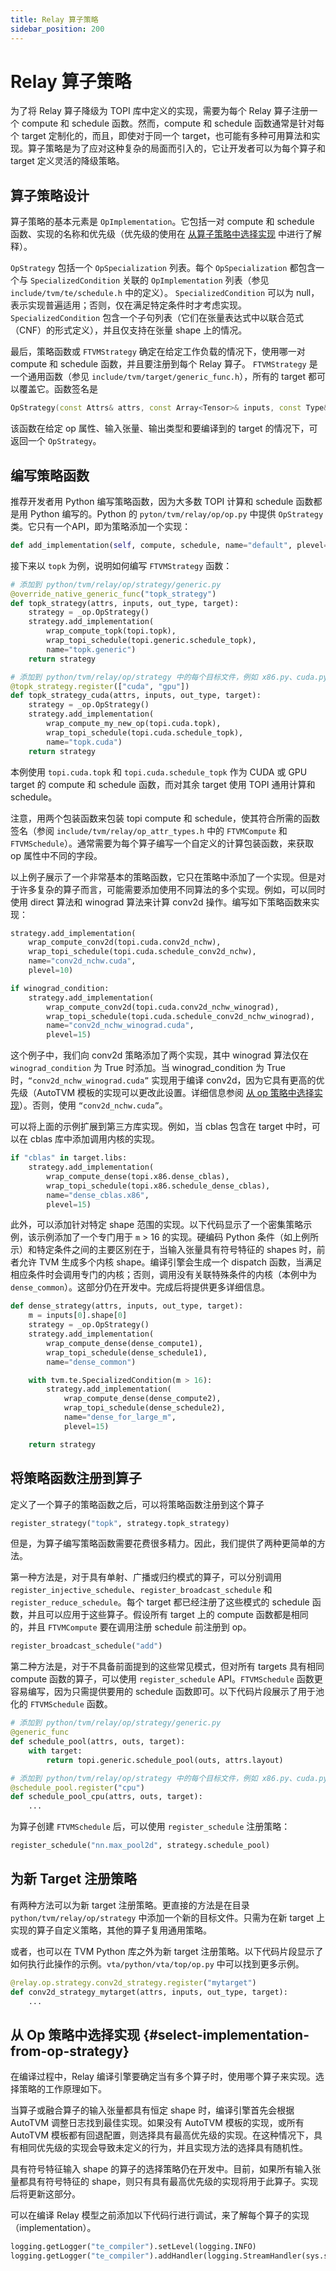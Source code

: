 ```yaml
---
title: Relay 算子策略
sidebar_position: 200
---
```


# Relay 算子策略

为了将 Relay 算子降级为 TOPI 库中定义的实现，需要为每个 Relay 算子注册一个 compute 和 schedule 函数。然而，compute 和 schedule 函数通常是针对每个 target 定制化的，而且，即使对于同一个 target，也可能有多种可用算法和实现。算子策略是为了应对这种复杂的局面而引入的，它让开发者可以为每个算子和 target 定义灵活的降级策略。

## 算子策略设计

算子策略的基本元素是 `OpImplementation`。它包括一对 compute 和 schedule 函数、实现的名称和优先级（优先级的使用在 [从算子策略中选择实现](#select-implementation-from-op-strategy) 中进行了解释）。

`OpStrategy` 包括一个 `OpSpecialization` 列表。每个 `OpSpecialization` 都包含一个与 `SpecializedCondition` 关联的 `OpImplementation` 列表（参见 `include/tvm/te/schedule.h` 中的定义）。 `SpecializedCondition` 可以为 null，表示实现普遍适用；否则，仅在满足特定条件时才考虑实现。`SpecializedCondition` 包含一个子句列表（它们在张量表达式中以联合范式（CNF）的形式定义），并且仅支持在张量 shape 上的情况。

最后，策略函数或 `FTVMStrategy` 确定在给定工作负载的情况下，使用哪一对 compute 和  schedule 函数，并且要注册到每个 Relay 算子。 `FTVMStrategy` 是一个通用函数（参见 `include/tvm/target/generic_func.h`），所有的 target 都可以覆盖它。函数签名是

``` c++
OpStrategy(const Attrs& attrs, const Array<Tensor>& inputs, const Type& out_type, const Target& target)
```

该函数在给定 op 属性、输入张量、输出类型和要编译到的 target 的情况下，可返回一个 `OpStrategy`。

## 编写策略函数

推荐开发者用 Python 编写策略函数，因为大多数 TOPI 计算和 schedule 函数都是用 Python 编写的。Python 的 `pyton/tvm/relay/op/op.py` 中提供 `OpStrategy` 类。它只有一个API，即为策略添加一个实现：

``` python
def add_implementation(self, compute, schedule, name="default", plevel=10)
```

接下来以 `topk` 为例，说明如何编写 `FTVMStrategy` 函数：

``` python
# 添加到 python/tvm/relay/op/strategy/generic.py
@override_native_generic_func("topk_strategy")
def topk_strategy(attrs, inputs, out_type, target):
    strategy = _op.OpStrategy()
    strategy.add_implementation(
        wrap_compute_topk(topi.topk),
        wrap_topi_schedule(topi.generic.schedule_topk),
        name="topk.generic")
    return strategy

# 添加到 python/tvm/relay/op/strategy 中的每个目标文件，例如 x86.py、cuda.py 等。
@topk_strategy.register(["cuda", "gpu"])
def topk_strategy_cuda(attrs, inputs, out_type, target):
    strategy = _op.OpStrategy()
    strategy.add_implementation(
        wrap_compute_my_new_op(topi.cuda.topk),
        wrap_topi_schedule(topi.cuda.schedule_topk),
        name="topk.cuda")
    return strategy
```

本例使用 `topi.cuda.topk` 和 `topi.cuda.schedule_topk` 作为 CUDA 或 GPU target 的 compute 和  schedule 函数，而对其余 target 使用 TOPI 通用计算和  schedule。

注意，用两个包装函数来包装 topi compute 和  schedule，使其符合所需的函数签名（参阅 `include/tvm/relay/op_attr_types.h` 中的 `FTVMCompute` 和 `FTVMSchedule`）。通常需要为每个算子编写一个自定义的计算包装函数，来获取 op 属性中不同的字段。

以上例子展示了一个非常基本的策略函数，它只在策略中添加了一个实现。但是对于许多复杂的算子而言，可能需要添加使用不同算法的多个实现。例如，可以同时使用 direct 算法和 winograd 算法来计算 conv2d 操作。编写如下策略函数来实现：

``` python
strategy.add_implementation(
    wrap_compute_conv2d(topi.cuda.conv2d_nchw),
    wrap_topi_schedule(topi.cuda.schedule_conv2d_nchw),
    name="conv2d_nchw.cuda",
    plevel=10)

if winograd_condition:
    strategy.add_implementation(
        wrap_compute_conv2d(topi.cuda.conv2d_nchw_winograd),
        wrap_topi_schedule(topi.cuda.schedule_conv2d_nchw_winograd),
        name="conv2d_nchw_winograd.cuda",
        plevel=15)
```

这个例子中，我们向 conv2d 策略添加了两个实现，其中 winograd 算法仅在 `winograd_condition` 为 True 时添加。当 winograd_condition 为 True 时，`“conv2d_nchw_winograd.cuda”` 实现用于编译 conv2d，因为它具有更高的优先级（AutoTVM 模板的实现可以更改此设置。详细信息参阅 [从 op 策略中选择实现](#select-implementation-from-op-strategy)）。否则，使用 `“conv2d_nchw.cuda”`。

可以将上面的示例扩展到第三方库实现。例如，当 cblas 包含在 target 中时，可以在 cblas 库中添加调用内核的实现。

``` python
if "cblas" in target.libs:
    strategy.add_implementation(
        wrap_compute_dense(topi.x86.dense_cblas),
        wrap_topi_schedule(topi.x86.schedule_dense_cblas),
        name="dense_cblas.x86",
        plevel=15)
```

此外，可以添加针对特定 shape 范围的实现。以下代码显示了一个密集策略示例，该示例添加了一个专门用于 `m` > 16 的实现。硬编码 Python 条件（如上例所示）和特定条件之间的主要区别在于，当输入张量具有符号特征的 shapes 时，前者允许 TVM 生成多个内核 shape。编译引擎会生成一个 dispatch 函数，当满足相应条件时会调用专门的内核；否则，调用没有关联特殊条件的内核（本例中为 `dense_common`）。这部分仍在开发中。完成后将提供更多详细信息。

``` python
def dense_strategy(attrs, inputs, out_type, target):
    m = inputs[0].shape[0]
    strategy = _op.OpStrategy()
    strategy.add_implementation(
        wrap_compute_dense(dense_compute1),
        wrap_topi_schedule(dense_schedule1),
        name="dense_common")

    with tvm.te.SpecializedCondition(m > 16):
        strategy.add_implementation(
            wrap_compute_dense(dense_compute2),
            wrap_topi_schedule(dense_schedule2),
            name="dense_for_large_m",
            plevel=15)

    return strategy
```

## 将策略函数注册到算子

定义了一个算子的策略函数之后，可以将策略函数注册到这个算子

``` python
register_strategy("topk", strategy.topk_strategy)
```

但是，为算子编写策略函数需要花费很多精力。因此，我们提供了两种更简单的方法。

第一种方法是，对于具有单射、广播或归约模式的算子，可以分别调用 `register_injective_schedule`、`register_broadcast_schedule` 和 `register_reduce_schedule`。每个 target 都已经注册了这些模式的 schedule 函数，并且可以应用于这些算子。假设所有 target 上的 compute 函数都是相同的，并且 `FTVMCompute` 要在调用注册 schedule 前注册到 op。

``` python
register_broadcast_schedule("add")
```

第二种方法是，对于不具备前面提到的这些常见模式，但对所有 targets 具有相同 compute 函数的算子，可以使用 `register_schedule` API。`FTVMSchedule` 函数更容易编写，因为只需提供要用的 schedule 函数即可。以下代码片段展示了用于池化的 `FTVMSchedule` 函数。

``` python
# 添加到 python/tvm/relay/op/strategy/generic.py
@generic_func
def schedule_pool(attrs, outs, target):
    with target:
        return topi.generic.schedule_pool(outs, attrs.layout)

# 添加到 python/tvm/relay/op/strategy 中的每个目标文件，例如 x86.py、cuda.py 等。
@schedule_pool.register("cpu")
def schedule_pool_cpu(attrs, outs, target):
    ...
```

为算子创建 `FTVMSchedule` 后，可以使用 `register_schedule` 注册策略：

``` python
register_schedule("nn.max_pool2d", strategy.schedule_pool)
```

## 为新 Target 注册策略

有两种方法可以为新 target 注册策略。更直接的方法是在目录 `python/tvm/relay/op/strategy` 中添加一个新的目标文件。只需为在新 target 上实现的算子自定义策略，其他的算子复用通用策略。

或者，也可以在 TVM Python 库之外为新 target 注册策略。以下代码片段显示了如何执行此操作的示例。`vta/python/vta/top/op.py` 中可以找到更多示例。

``` python
@relay.op.strategy.conv2d_strategy.register("mytarget")
def conv2d_strategy_mytarget(attrs, inputs, out_type, target):
    ...
```

## 从 Op 策略中选择实现 {#select-implementation-from-op-strategy}

在编译过程中，Relay 编译引擎要确定当有多个算子时，使用哪个算子来实现。选择策略的工作原理如下。

当算子或融合算子的输入张量都具有恒定 shape 时，编译引擎首先会根据 AutoTVM 调整日志找到最佳实现。如果没有 AutoTVM 模板的实现，或所有 AutoTVM 模板都有回退配置，则选择具有最高优先级的实现。在这种情况下，具有相同优先级的实现会导致未定义的行为，并且实现方法的选择具有随机性。

具有符号特征输入 shape 的算子的选择策略仍在开发中。目前，如果所有输入张量都具有符号特征的 shape，则只有具有最高优先级的实现将用于此算子。实现后将更新这部分。

可以在编译 Relay 模型之前添加以下代码行进行调试，来了解每个算子的实现（implementation）。

``` python
logging.getLogger("te_compiler").setLevel(logging.INFO)
logging.getLogger("te_compiler").addHandler(logging.StreamHandler(sys.stdout))
```
